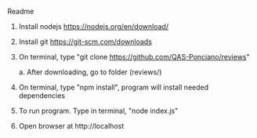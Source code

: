 Readme

1. Install nodejs https://nodejs.org/en/download/

2. Install git https://git-scm.com/downloads

3. On terminal, type "git clone https://github.com/QAS-Ponciano/reviews"

    a. After downloading, go to folder (reviews/)

4. On terminal,  type "npm install", program will install needed dependencies

5. To run program. Type in terminal, "node index.js" 

6. Open browser at http://localhost
